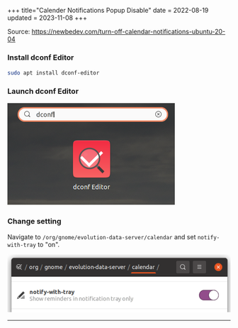 +++
title="Calender Notifications Popup Disable"
date = 2022-08-19
updated = 2023-11-08
+++

Source: <https://newbedev.com/turn-off-calendar-notifications-ubuntu-20-04>

### Install dconf Editor

```sh
sudo apt install dconf-editor
```

### Launch dconf Editor

![Search Bar](dconf.png)

### Change setting

Navigate to `/org/gnome/evolution-data-server/calendar` and set `notify-with-tray` to "on".

![Setting](setting.png)

---
